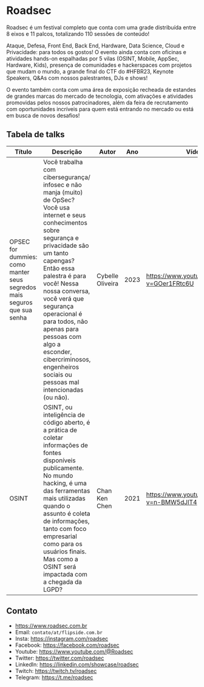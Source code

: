 # Roadsec

Roadsec é um festival completo que conta com uma grade distribuída entre 8 eixos e 11 palcos, totalizando 110 sessões de conteúdo! 

Ataque, Defesa, Front End, Back End, Hardware, Data Science, Cloud e Privacidade: para todos os gostos! O evento ainda conta com oficinas e atividades hands-on espalhadas por 5 vilas (OSINT, Mobile, AppSec, Hardware, Kids), presença de comunidades e hackerspaces com projetos que mudam o mundo, a grande final do CTF do #HFBR23, Keynote Speakers, Q&As com nossos palestrantes, DJs e shows!

O evento também conta com uma área de exposição recheada de estandes de grandes marcas do mercado de tecnologia, com ativações e atividades promovidas pelos nossos patrocinadores, além da feira de recrutamento com oportunidades incríveis para quem está entrando no mercado ou está em busca de novos desafios!

## Tabela de talks

| Título | Descrição |Autor | Ano    | Vídeo   | Paper | 
|  ----  |  ----     |  ----  |----  |  ----  | ---- |
| OPSEC for dummies: como manter seus segredos mais seguros que sua senha | Você trabalha com cibersegurança/ infosec e não manja (muito) de OpSec? Você usa internet e seus conhecimentos sobre segurança e privacidade são um tanto capengas? Então essa palestra é para você! Nessa nossa conversa, você verá que segurança operacional é para todos, não apenas para pessoas com algo a esconder, cibercriminosos, engenheiros sociais ou pessoas mal intencionadas (ou não). | Cybelle Oliveira | 2023 | https://www.youtube.com/watch?v=GOer1FRtc6U | null |
|  OSINT  |  OSINT, ou inteligência de código aberto, é a prática de coletar informações de fontes disponíveis publicamente. No mundo hacking, é uma das ferramentas mais utilizadas quando o assunto é coleta de informações, tanto com foco empresarial como para os usuários finais. Mas como a OSINT será impactada com a chegada da LGPD?     |  Chan Ken Chen  | 2021  |  https://www.youtube.com/watch?v=n-BMW5dJlT4  | null |

## Contato
- https://www.roadsec.com.br
- Email: `contato/at/flipside.com.br`
- Insta: https://instagram.com/roadsec
- Facebook: https://facebook.com/roadsec
- Youtube: https://www.youtube.com/@Roadsec
- Twitter: https://twitter.com/roadsec
- LinkedIn: https://linkedin.com/showcase/roadsec
- Twitch: https://twitch.tv/roadsec
- Telegram: https://t.me/roadsec
